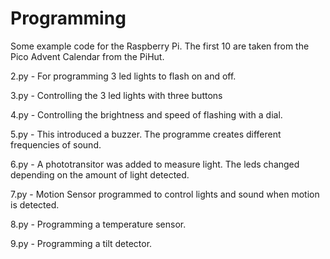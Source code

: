 # Programming
Some example code for the Raspberry Pi.  The first 10 are taken from the Pico Advent Calendar from the PiHut.

2.py - For programming 3 led lights to flash on and off.

3.py - Controlling the 3 led lights with three buttons

4.py - Controlling the brightness and speed of flashing with a dial.

5.py - This introduced a buzzer.  The programme creates different frequencies of sound.

6.py - A phototransitor was added to measure light.  The leds changed depending on the amount of light detected.

7.py - Motion Sensor programmed to control lights and sound when motion is detected.

8.py - Programming a temperature sensor.

9.py - Programming a tilt detector.

